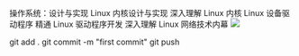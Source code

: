 操作系统：设计与实现
Linux 内核设计与实现
深入理解 Linux 内核
Linux 设备驱动程序
精通 Linux 驱动程序开发 
深入理解 Linux 网络技术内幕
<img src="C:\Users\PC\Desktop\Linux.png">

git add .
git commit -m "first commit"
git push